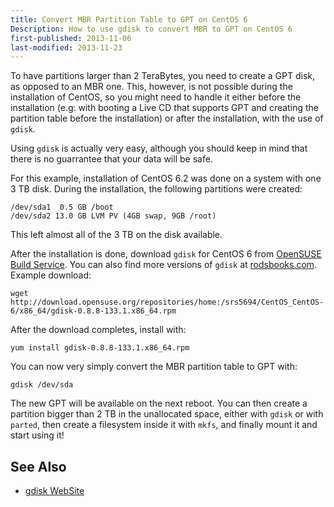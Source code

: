 ```yaml
---
title: Convert MBR Partition Table to GPT on CentOS 6
Description: How to use gdisk to convert MBR to GPT on CentOS 6
first-published: 2013-11-06
last-modified: 2013-11-23
---
```


To have partitions larger than 2 TeraBytes, you need to create a GPT 
disk, as opposed to an MBR one. This, however, is not possible during 
the installation of CentOS, so you might need to handle it either 
before the installation (e.g: with booting a Live CD that supports GPT 
and creating the partition table before the installation) or after the 
installation, with the use of `gdisk`.

Using `gdisk` is actually very easy, although you should keep in mind 
that there is no guarrantee that your data will be safe.

For this example, installation of CentOS 6.2 was done on a system with 
one 3 TB disk. During the installation, the following partitions were 
created:

    /dev/sda1  0.5 GB /boot
    /dev/sda2 13.0 GB LVM PV (4GB swap, 9GB /root)

This left almost all of the 3 TB on the disk available.

After the installation is done, download `gdisk` for CentOS 6 from 
[OpenSUSE Build Service](http://download.opensuse.org/repositories/home:/srs5694/CentOS_CentOS-6/x86_64/). 
You can also find more versions of `gdisk` at [rodsbooks.com](http://www.rodsbooks.com/gdisk/download.html).
Example download:

    wget http://download.opensuse.org/repositories/home:/srs5694/CentOS_CentOS-6/x86_64/gdisk-0.8.8-133.1.x86_64.rpm

After the download completes, install with:

    yum install gdisk-0.8.8-133.1.x86_64.rpm

You can now very simply convert the MBR partition table to GPT with:

    gdisk /dev/sda

The new GPT will be available on the next reboot. You can then create 
a partition bigger than 2 TB in the unallocated space, either with 
`gdisk` or with `parted`, then create a filesystem inside it with `mkfs`, 
and finally mount it and start using it! 

See Also
--------

*   [gdisk WebSite](http://www.rodsbooks.com/gdisk/)
